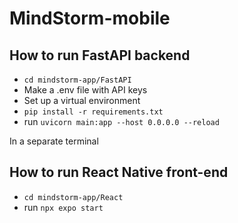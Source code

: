 # MindStorm-mobile

## How to run FastAPI backend
- `cd mindstorm-app/FastAPI` 
- Make a .env file with API keys
- Set up a virtual environment
- `pip install -r requirements.txt`
- run `uvicorn main:app --host 0.0.0.0 --reload`

In a separate terminal
## How to run React Native front-end
- `cd mindstorm-app/React` 
- run `npx expo start`

